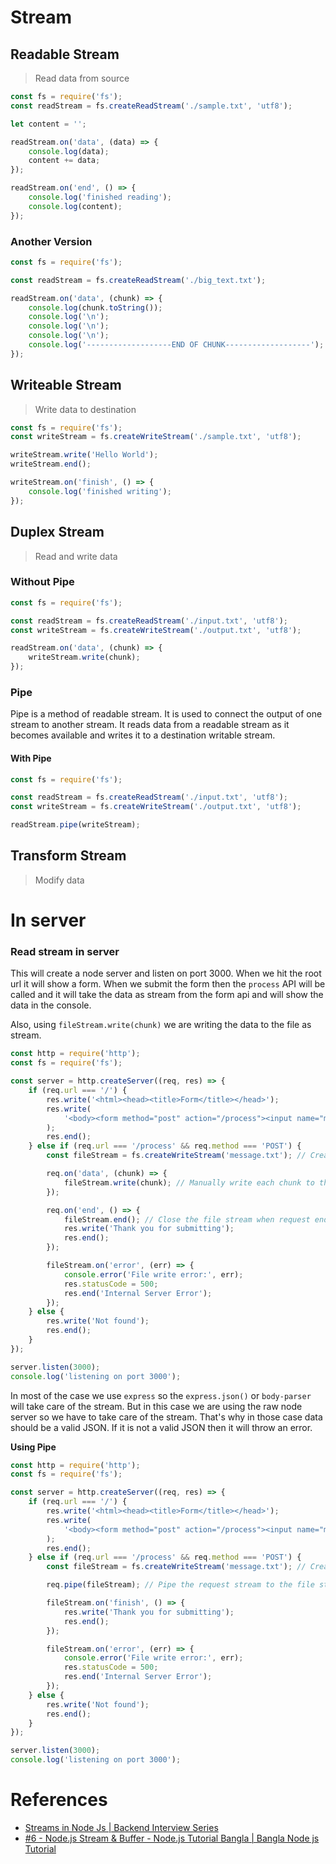 # Stream
## Readable Stream
> Read data from source

```js
const fs = require('fs');
const readStream = fs.createReadStream('./sample.txt', 'utf8');

let content = '';

readStream.on('data', (data) => {
    console.log(data);
    content += data;
});

readStream.on('end', () => {
    console.log('finished reading');
    console.log(content);
});
```

### Another Version
```js
const fs = require('fs');

const readStream = fs.createReadStream('./big_text.txt');

readStream.on('data', (chunk) => {
    console.log(chunk.toString());
    console.log('\n');
    console.log('\n');
    console.log('\n');
    console.log('-------------------END OF CHUNK-------------------');
});
```


## Writeable Stream
> Write data to destination

```js
const fs = require('fs');
const writeStream = fs.createWriteStream('./sample.txt', 'utf8');

writeStream.write('Hello World');
writeStream.end();

writeStream.on('finish', () => {
    console.log('finished writing');
});
```

## Duplex Stream
> Read and write data

### Without Pipe
```js
const fs = require('fs');

const readStream = fs.createReadStream('./input.txt', 'utf8');
const writeStream = fs.createWriteStream('./output.txt', 'utf8');

readStream.on('data', (chunk) => {
    writeStream.write(chunk);
});
```

### Pipe
Pipe is a method of readable stream. It is used to connect the output of one stream to another stream. It reads data from
a readable stream as it becomes available and writes it to a destination writable stream.

#### With Pipe
```js
const fs = require('fs');

const readStream = fs.createReadStream('./input.txt', 'utf8');
const writeStream = fs.createWriteStream('./output.txt', 'utf8');

readStream.pipe(writeStream);
```


## Transform Stream
> Modify data





# In server

### Read stream in server
This will create a node server and listen on port 3000. When we hit the root url it will show a form. When we submit the
form then the `process` API will be called and it will take the data as stream from the form api and will show the data
in the console.

Also, using `fileStream.write(chunk)` we are writing the data to the file as stream.

```js
const http = require('http');
const fs = require('fs');

const server = http.createServer((req, res) => {
    if (req.url === '/') {
        res.write('<html><head><title>Form</title></head>');
        res.write(
            '<body><form method="post" action="/process"><input name="message" /></form></body>'
        );
        res.end();
    } else if (req.url === '/process' && req.method === 'POST') {
        const fileStream = fs.createWriteStream('message.txt'); // Create a writable stream

        req.on('data', (chunk) => {
            fileStream.write(chunk); // Manually write each chunk to the file
        });

        req.on('end', () => {
            fileStream.end(); // Close the file stream when request ends
            res.write('Thank you for submitting');
            res.end();
        });

        fileStream.on('error', (err) => {
            console.error('File write error:', err);
            res.statusCode = 500;
            res.end('Internal Server Error');
        });
    } else {
        res.write('Not found');
        res.end();
    }
});

server.listen(3000);
console.log('listening on port 3000');
```

In most of the case we use `express` so the `express.json()` or `body-parser` will take care of the stream. But in this
case we are using the raw node server so we have to take care of the stream. That's why in those case data should be a
valid JSON. If it is not a valid JSON then it will throw an error.

**Using Pipe**
```js
const http = require('http');
const fs = require('fs');

const server = http.createServer((req, res) => {
    if (req.url === '/') {
        res.write('<html><head><title>Form</title></head>');
        res.write(
            '<body><form method="post" action="/process"><input name="message" /></form></body>'
        );
        res.end();
    } else if (req.url === '/process' && req.method === 'POST') {
        const fileStream = fs.createWriteStream('message.txt'); // Create a writable stream

        req.pipe(fileStream); // Pipe the request stream to the file stream

        fileStream.on('finish', () => {
            res.write('Thank you for submitting');
            res.end();
        });

        fileStream.on('error', (err) => {
            console.error('File write error:', err);
            res.statusCode = 500;
            res.end('Internal Server Error');
        });
    } else {
        res.write('Not found');
        res.end();
    }
});

server.listen(3000);
console.log('listening on port 3000');
```

# References
* [Streams in Node Js | Backend Interview Series](https://www.youtube.com/watch?v=DfIfgd9TjB4)
* [ #6 - Node.js Stream & Buffer - Node.js Tutorial Bangla | Bangla Node js Tutorial ](https://www.youtube.com/watch?v=BPdRVquo5pg)